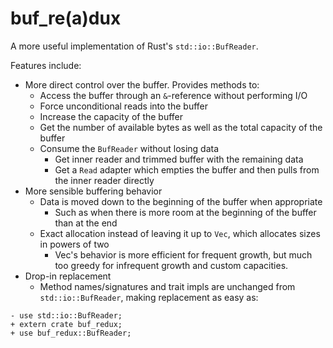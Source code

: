 # buf_re(a)dux

A more useful implementation of Rust's `std::io::BufReader`. 

Features include:

* More direct control over the buffer. Provides methods to:
  * Access the buffer through an `&`-reference without performing I/O
  * Force unconditional reads into the buffer
  * Increase the capacity of the buffer
  * Get the number of available bytes as well as the total capacity of the buffer
  * Consume the `BufReader` without losing data
    * Get inner reader and trimmed buffer with the remaining data
    * Get a `Read` adapter which empties the buffer and then pulls from the inner reader directly
* More sensible buffering behavior
  * Data is moved down to the beginning of the buffer when appropriate
    * Such as when there is more room at the beginning of the buffer than at the end
  * Exact allocation instead of leaving it up to `Vec`, which allocates sizes in powers of two
    * Vec's behavior is more efficient for frequent growth, but much too greedy for infrequent growth and custom capacities.
* Drop-in replacement
  * Method names/signatures and trait impls are unchanged from `std::io::BufReader`, making replacement as easy as:
  
```
- use std::io::BufReader;
+ extern crate buf_redux;
+ use buf_redux::BufReader;
```
